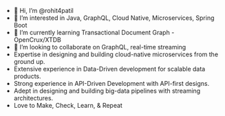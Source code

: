 - 👋 Hi, I’m @rohit4patil
- 👀 I’m interested in Java, GraphQL, Cloud Native, Microservices, Spring Boot
- 🌱 I’m currently learning Transactional Document Graph - OpenCrux/XTDB
- 💞️ I’m looking to collaborate on GraphQL, real-time streaming
- Expertise in designing and building cloud-native microservices from the ground up.
- Extensive experience in Data-Driven development for scalable data products.
- Strong experience in API-Driven Development with API-first designs.
- Adept in designing and building big-data pipelines with streaming architectures.
- Love to Make, Check, Learn, & Repeat

<!---
rohit4patil/rohit4patil is a ✨ special ✨ repository because its `README.md` (this file) appears on your GitHub profile.
You can click the Preview link to take a look at your changes.
--->
